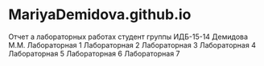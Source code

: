 # MariyaDemidova.github.io
Отчет а лабораторных работах
студент группы ИДБ-15-14 Демидова М.М.
Лабораторная 1
Лабораторная 2
Лабораторная 3
Лабораторная 4
Лабораторная 5
Лабораторная 6
Лабораторная 7
